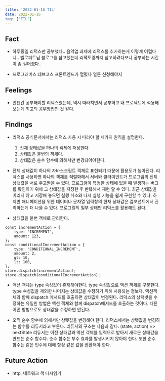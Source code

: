 ```yaml
---
title: '2022-01-16 TIL'
date: 2022-01-16
tag: ['TIL']
---
```


## Fact

- 하루종일 리덕스만 공부했다.. 음악앱 과제에 리덕스를 추가하는게 이렇게 어렵다니.. 벨로퍼트님 블로그를 참고했는데 리팩토링까지 참고하려다보니 공부하는 시간이 좀 길어졌다..

- 프로그래머스 데브코스 프론트엔드가 열렸다 얼른 신청해야지

## Feelings

- 언젠간 공부해야할 리덕스였는데, 역시 따라치면서 공부하고 내 프로젝트에 적용해보는게 최고의 공부방법인 것 같다.

## Findings

- 리덕스 공식문서에서는 리덕스 사용 시 따라야 할 세가지 원칙을 설명한다.

  1. 전체 상태값을 하나의 객체에 저장한다.
  2. 상태값은 불변의 객체다.
  3. 상태값은 순수 함수에 의해서만 변경되어야한다.

- 전체 상태값이 하나의 자바스크립트 객체로 표현되기 때문에 활용도가 높아진다. 리덕스를 사용하면 하나의 객체를 직렬화해서 서버와 클라이언트가 프로그램의 전체 상탯값을 서로 주고받을 수 있다. 프로그램이 특정한 상태에 있을 때 발생하는 버그를 확인하기 위해 그 상태값을 저장한 후 반복해서 재현 할 수 있다. 최근 상태값을 버리지 않고 저장해 놓으면 실행 취소와 다시 실행 기능을 쉽게 구현할 수 있다. 하지만 애니메이션을 위한 데이터나 문자열 입력창의 현재 상태값은 컴포넌트에서 관리하는게 더 나을 수 있다. 프로그램의 일부 상태만 리덕스를 활용해도 된다.

- 상태값을 불변 객체로 관리한다.

```
const incrementAction = {
    type: 'INCREMENT',
    amount: 123,
};
const conditionalIncrementAction = {
    type: 'CONDITIONAL_INCREMENT',
    amount: 2,
    gt: 10,
    lt: 100,
};
store.dispatch(incrementAction);
store.dispatch(conditionalIncrementAction);
```

- 액션 객체는 type 속성값이 존재해야한다. type 속성값으로 액션 객체를 구분한다. type 속성값을 제외한 나머지는 상태값을 수정하기 위해 사용되는 정보다.
  액션객체와 함께 dispatch 메서드를 호출하면 상태값이 변경된다. 리덕스의 상택밧을 수정하는 유일한 방법은 액션 객체와 함께 dispatch메서드를 호출하는 것이다. 다른 어떤 방법으로도 상태값을 수정하면 안된다.

- 오직 순수 함수에 의해서만 상탯값을 변경해야 한다. 리덕스에서는 상탯값을 변경하는 함수를 리듀서라고 부른다. 리듀서의 구조는 다음과 같다. (state, action) => nextState
  리듀서는 이전 상태값과 액션 객체를 입력으로 받아서 새로운 상태값을 만드는 순수 함수다. 순수 함수는 부수 효과를 발생시키지 않아야 한다. 또한 순수 함수는 같은 인수에 대해 항상 같은 값을 반환해야 한다.

## Future Action

- http, 네트워크 책 다시읽기
